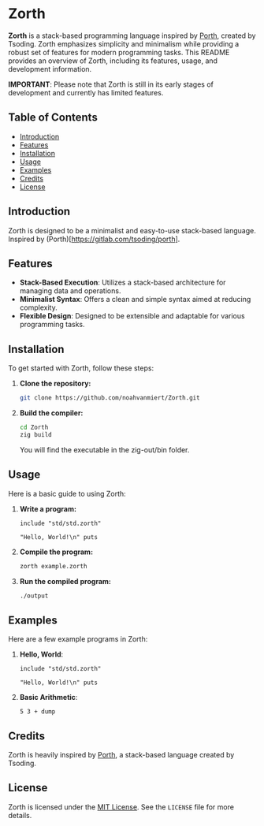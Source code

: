 # Zorth

**Zorth** is a stack-based programming language inspired by [Porth](https://gitlab.com/tsoding/porth), created by Tsoding. Zorth emphasizes simplicity and minimalism while providing a robust set of features for modern programming tasks. This README provides an overview of Zorth, including its features, usage, and development information.

**IMPORTANT**: Please note that Zorth is still in its early stages of development and currently has limited features.


## Table of Contents

- [Introduction](#introduction)
- [Features](#features)
- [Installation](#installation)
- [Usage](#usage)
- [Examples](#examples)
- [Credits](#credits)
- [License](#license)


## Introduction


Zorth is designed to be a minimalist and easy-to-use stack-based language. Inspired by (Porth)[https://gitlab.com/tsoding/porth].


## Features


- **Stack-Based Execution**: Utilizes a stack-based architecture for managing data and operations.
- **Minimalist Syntax**: Offers a clean and simple syntax aimed at reducing complexity.
- **Flexible Design**: Designed to be extensible and adaptable for various programming tasks.


## Installation

To get started with Zorth, follow these steps:

1. **Clone the repository:**

    ```sh
    git clone https://github.com/noahvanmiert/Zorth.git 
    ```

2. **Build the compiler:**
    
    ```sh
    cd Zorth
    zig build 
    ```

    You will find the executable in the zig-out/bin folder.


## Usage


Here is a basic guide to using Zorth:

1. **Write a program:**
    
    ```
    include "std/std.zorth"

    "Hello, World!\n" puts
    ```

2. **Compile the program:**

    ```sh
    zorth example.zorth
    ```

3. **Run the compiled program:**
    
    ```sh
    ./output
    ```


## Examples


Here are a few example programs in Zorth:

1. **Hello, World**:

    ```
    include "std/std.zorth"

    "Hello, World!\n" puts
    ```

2. **Basic Arithmetic**:
    
    ```
    5 3 + dump
    ```


## Credits


Zorth is heavily inspired by [Porth](https://gitlab.com/tsoding/porth), a stack-based language created by Tsoding. 


## License


Zorth is licensed under the [MIT License](https://en.wikipedia.org/wiki/MIT_License). See the `LICENSE` file for more details.
